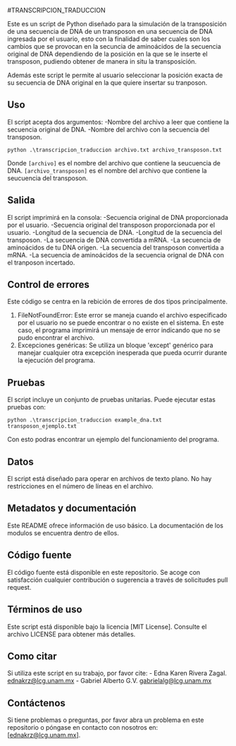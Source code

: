 #TRANSCRIPCION_TRADUCCION 

Este es un script de Python diseñado para la simulación de la transposición de una secuencia de DNA de un transposon en una secuencia de DNA ingresada por el usuario, esto con la finalidad de saber cuales son los cambios que se provocan en la secuncia de aminoácidos de la secuencia original de DNA dependiendo de la posición en la que se le inserte el transposon, pudiendo obtener de manera in situ la transposición.

Además este script le permite al usuario seleccionar la posición exacta de su secuencia de DNA original en la que quiere insertar su tranposon.  

## Uso

El script acepta dos argumentos: 
	-Nombre del archivo a leer que contiene la secuencia original de DNA.
	-Nombre del archivo con la secuencia del transposon.

```
python .\transcripcion_traduccion archivo.txt archivo_transposon.txt
```

Donde 
`[archivo]` es el nombre del archivo que contiene la seucuencia de DNA.
`[archivo_transposon]` es el nombre del archivo que contiene la seucuencia del transposon.

## Salida

El script imprimirá en la consola: 
	-Secuencia original de DNA proporcionada por el usuario.
	-Secuencia original del transposon proporcionada por el usuario.
	-Longitud de la secuencia de DNA. 
	-Longitud de la secuencia del transposon.
	-La secuencia de DNA convertida a mRNA.
	-La secuencia de aminoácidos de tu DNA origen.
	-La secuencia del transposon convertida a mRNA.
	-La secuencia de aminoácidos de la secuencia orignal de DNA con el  	 	 tranposon incertado.

## Control de errores

Este código se centra en la rebición de errores de dos tipos principalmente.

1. FileNotFoundError: Este error se maneja cuando el archivo especificado por el usuario no se puede encontrar o no existe en el sistema. En este caso, el programa imprimirá un mensaje de error indicando que no se pudo encontrar el archivo.
2. Excepciones genéricas: Se utiliza un bloque 'except' genérico para manejar cualquier otra excepción inesperada que pueda ocurrir durante la ejecución del programa. 

## Pruebas

El script incluye un conjunto de pruebas unitarias. Puede ejecutar estas pruebas con:

```
python .\transcripcion_traduccion example_dna.txt transposon_ejemplo.txt 
```
Con esto podras encontrar un ejemplo del funcionamiento del programa.

## Datos
El script está diseñado para operar en archivos de texto plano. No hay restricciones en el número de líneas en el archivo.

## Metadatos y documentación
Este README ofrece información de uso básico. La documentación de los modulos se encuentra dentro de ellos.

## Código fuente

El código fuente está disponible en este repositorio. Se acoge con satisfacción cualquier contribución o sugerencia a través de solicitudes pull request.

## Términos de uso

Este script está disponible bajo la licencia [MIT License]. Consulte el archivo LICENSE para obtener más detalles.

## Como citar

Si utiliza este script en su trabajo, por favor cite: 
	- Edna Karen Rivera Zagal. ednakrz@lcg.unam.mx
	- Gabriel Alberto G.V. gabrielalg@lcg.unam.mx

## Contáctenos

Si tiene problemas o preguntas, por favor abra un problema en este repositorio o póngase en contacto con nosotros en: [ednakrz@lcg.unam.mx].

